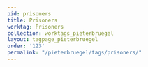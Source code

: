 ```yaml
---
pid: prisoners
title: Prisoners
worktag: Prisoners
collection: worktags_pieterbruegel
layout: tagpage_pieterbruegel
order: '123'
permalink: "/pieterbruegel/tags/prisoners/"
---
```

